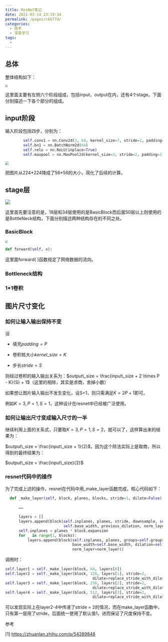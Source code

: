 ```yaml
---
title: ResNet笔记
date: 2021-03-14 23:19:34
permalink: /pages/c6b77d/
categories:
  - 技术
  - 深度学习
tags:
  - 
---
```

## 总体

整体结构如下：

<img src="https://gitee.com/molinchn/BlogImage/raw/master/img/20200726113332.png" style="zoom:50%;" />

这里面主要有左侧六个阶段组成，包括input，output在内，还有4个stage。下面分别描述一下各个部分的组成。



## input阶段

输入阶段包括四步，分别为：

```python
        self.conv1 = nn.Conv2d(3, 64, kernel_size=7, stride=2, padding=3, bias=False)
        self.bn1 = nn.BatchNorm2d(64)
        self.relu = nn.ReLU(inplace=True)
        self.maxpool = nn.MaxPool2d(kernel_size=3, stride=2, padding=1)
```

<img src="https://gitee.com/molinchn/BlogImage/raw/master/img/20200726113534.png" style="zoom:67%;" />



把图片从224\*224降成了56\*56的大小，简化了后续的计算。

## stage层

![](https://gitee.com/molinchn/BlogImage/raw/master/img/20200726113748.png)

这里首先要注意的是，18层和34层使用的是BasicBlock而后面50层以上则使用的是BottleNeck结构，下面分别描述两种结构存在的不同之处。



### BasicBlock

<img src="https://gitee.com/molinchn/BlogImage/raw/master/img/20200726100147.png" style="zoom:50%;" />

```python
def forward(self, x):
```

这里面forward( )函数规定了网络数据的流向。







### Bottleneck结构





### 1*1卷积



## 图片尺寸变化

### 如何让输入输出保持不变

设

- 填充$padding = P$

- 卷积核大小$kernel\_size = K$

- 步长$stride = S$

则经过卷积的输入输出关系为：$output\_size = \frac{input\_size + 2 \times P - K}{S} + 1$（这里的相除，其实是求商，舍掉小数）

如果想让图片输入输出不发生变化，设S=1，则只需满足$K = 2P+1$即可。

例如$K = 3, P =1, S = 1$，这种设计在resnet中已经被广泛使用。



### 如何让输出尺寸变成输入尺寸的一半

继续利用上面的关系式，只要取$K=3, P=1, S=2$，就可以了，这样算出来的结果为：

$output\_size = \frac{input\_size + 1}{2}$，因为这个除法实际上是取商，所以得到的最终结果为：

$output\_size = \frac{input\_size}{2}$

### resnet代码中的操作

为了完成上述的操作，resnet在代码中用_make_layer函数完成，核心代码如下：

  ```python
    def _make_layer(self, block, planes, blocks, stride=1, dilate=False):
        
        ……
        
        layers = []
        layers.append(block(self.inplanes, planes, stride, downsample, self.groups,
                            self.base_width, previous_dilation, norm_layer))
        self.inplanes = planes * block.expansion
        for _ in range(1, blocks):
            layers.append(block(self.inplanes, planes, groups=self.groups,
                                base_width=self.base_width, dilation=self.dilation,
                                norm_layer=norm_layer))
  ```

调用时：

```python
self.layer1 = self._make_layer(block, 64, layers[0])
self.layer2 = self._make_layer(block, 128, layers[1], stride=2,
                                       dilate=replace_stride_with_dilation[0])
self.layer3 = self._make_layer(block, 256, layers[2], stride=2,
                                       dilate=replace_stride_with_dilation[1])
self.layer4 = self._make_layer(block, 512, layers[3], stride=2,
                                       dilate=replace_stride_with_dilation[2])
```

可以发现实际上在layer2-4中传递了stride = 2的情况，而在make_layer函数中，只有第一层用了stride，后面统一使用了默认值1，进而保证了尺度保持不变。



参考

[1] https://zhuanlan.zhihu.com/p/54289848

